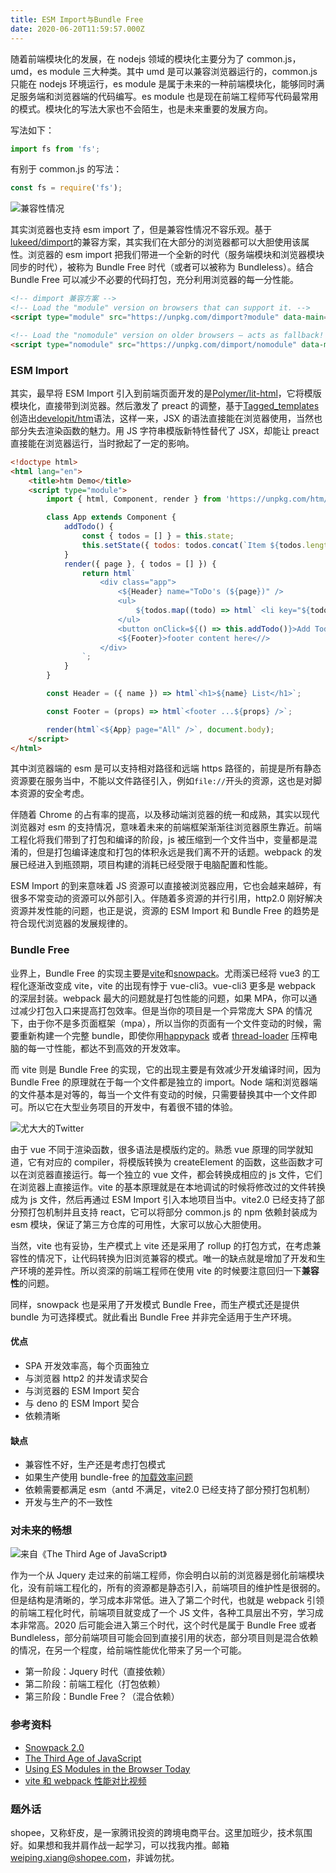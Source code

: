 ```yaml
---
title: ESM Import与Bundle Free
date: 2020-06-20T11:59:57.000Z
---
```


随着前端模块化的发展，在 nodejs 领域的模块化主要分为了 common.js，umd，es module 三大种类。其中 umd 是可以兼容浏览器运行的，common.js 只能在 nodejs 环境运行，es module 是属于未来的一种前端模块化，能够同时满足服务端和浏览器端的代码编写。es module 也是现在前端工程师写代码最常用的模式。模块化的写法大家也不会陌生，也是未来重要的发展方向。

写法如下：

```javascript
import fs from 'fs';
```

有别于 common.js 的写法：

```javascript
const fs = require('fs');
```

![兼容性情况](https://brandonxiang.top/img/caniuse-esmodule.png)

其实浏览器也支持 esm import 了，但是兼容性情况不容乐观。基于[lukeed/dimport](https://github.com/lukeed/dimport)的兼容方案，其实我们在大部分的浏览器都可以大胆使用该属性。浏览器的 esm import 把我们带进一个全新的时代（服务端模块和浏览器模块同步的时代），被称为 Bundle Free 时代（或者可以被称为 Bundleless）。结合 Bundle Free 可以减少不必要的代码打包，充分利用浏览器的每一分性能。

```html
<!-- dimport 兼容方案 -->
<!-- Load the "module" version on browsers that can support it. -->
<script type="module" src="https://unpkg.com/dimport?module" data-main="/bundle.js"></script>

<!-- Load the "nomodule" version on older browsers – acts as fallback! -->
<script type="nomodule" src="https://unpkg.com/dimport/nomodule" data-main="/bundle.js"></script>
```

### ESM Import

其实，最早将 ESM Import 引入到前端页面开发的是[Polymer/lit-html](https://github.com/Polymer/lit-html)，它将模版模块化，直接带到浏览器。然后激发了 preact 的调整，基于[Tagged_templates](https://developer.mozilla.org/en-US/docs/Web/JavaScript/Reference/Template_literals#Tagged_templates)创造出[developit/htm](https://github.com/developit/htm)语法，这样一来，JSX 的语法直接能在浏览器使用，当然也部分失去渲染函数的魅力。用 JS 字符串模版新特性替代了 JSX，却能让 preact 直接能在浏览器运行，当时掀起了一定的影响。

```html
<!doctype html>
<html lang="en">
	<title>htm Demo</title>
	<script type="module">
		import { html, Component, render } from 'https://unpkg.com/htm/preact/standalone.module.js';

		class App extends Component {
			addTodo() {
				const { todos = [] } = this.state;
				this.setState({ todos: todos.concat(`Item ${todos.length}`) });
			}
			render({ page }, { todos = [] }) {
				return html`
					<div class="app">
						<${Header} name="ToDo's (${page})" />
						<ul>
							${todos.map((todo) => html` <li key="${todo}">${todo}</li> `)}
						</ul>
						<button onClick=${() => this.addTodo()}>Add Todo</button>
						<${Footer}>footer content here<//>
					</div>
				`;
			}
		}

		const Header = ({ name }) => html`<h1>${name} List</h1>`;

		const Footer = (props) => html`<footer ...${props} />`;

		render(html`<${App} page="All" />`, document.body);
	</script>
</html>
```

其中浏览器端的 esm 是可以支持相对路径和远端 https 路径的，前提是所有静态资源要在服务当中，不能以文件路径引入，例如`file://`开头的资源，这也是对脚本资源的安全考虑。

伴随着 Chrome 的占有率的提高，以及移动端浏览器的统一和成熟，其实以现代浏览器对 esm 的支持情况，意味着未来的前端框架渐渐往浏览器原生靠近。前端工程化将我们带到了打包和编译的阶段，js 被压缩到一个文件当中，变量都是混淆的，但是打包编译速度和打包的体积永远是我们离不开的话题。webpack 的发展已经进入到瓶颈期，项目构建的消耗已经受限于电脑配置和性能。

ESM Import 的到来意味着 JS 资源可以直接被浏览器应用，它也会越来越碎，有很多不常变动的资源可以外部引入。伴随着多资源的并行引用，http2.0 刚好解决资源并发性能的问题，也正是说，资源的 ESM Import 和 Bundle Free 的趋势是符合现代浏览器的发展规律的。

### Bundle Free

业界上，Bundle Free 的实现主要是[vite](https://github.com/vitejs/vite)和[snowpack](https://github.com/pikapkg/snowpack)。尤雨溪已经将 vue3 的工程化逐渐改变成 vite，vite 的出现有悖于 vue-cli3。vue-cli3 更多是 webpack 的深层封装。webpack 最大的问题就是打包性能的问题，如果 MPA，你可以通过减少打包入口来提高打包效率。但是当你的项目是一个异常庞大 SPA 的情况下，由于你不是多页面框架（mpa），所以当你的页面有一个文件变动的时候，需要重新构建一个完整 bundle，即使你用[happypack](https://github.com/amireh/happypack) 或者 [thread-loader](https://www.webpackjs.com/loaders/thread-loader/) 压榨电脑的每一寸性能，都达不到高效的开发效率。

而 vite 则是 Bundle Free 的实现，它的出现主要是有效减少开发编译时间，因为 Bundle Free 的原理就在于每一个文件都是独立的 import。Node 端和浏览器端的文件基本是对等的，每当一个文件有变动的时候，只需要替换其中一个文件即可。所以它在大型业务项目的开发中，有着很不错的体验。

![尤大大的Twitter](https://brandonxiang.top/img/twitter-yyx.png)

由于 vue 不同于渲染函数，很多语法是模版约定的。熟悉 vue 原理的同学就知道，它有对应的 compiler，将模版转换为 createElement 的函数，这些函数才可以在浏览器直接运行。每一个独立的 vue 文件，都会转换成相应的 js 文件，它们在浏览器上直接运作。vite 的基本原理就是在本地调试的时候将修改过的文件转换成为 js 文件，然后再通过 ESM Import 引入本地项目当中。vite2.0 已经支持了部分预打包机制并且支持 react，它可以将部分 common.js 的 npm 依赖封装成为 esm 模块，保证了第三方仓库的可用性，大家可以放心大胆使用。

当然，vite 也有妥协，生产模式上 vite 还是采用了 rollup 的打包方式，在考虑兼容性的情况下，让代码转换为旧浏览兼容的模式。唯一的缺点就是增加了开发和生产环境的差异性。所以资深的前端工程师在使用 vite 的时候要注意回归一下**兼容性**的问题。

同样，snowpack 也是采用了开发模式 Bundle Free，而生产模式还是提供 bundle 为可选择模式。就此看出 Bundle Free 并非完全适用于生产环境。

#### 优点

- SPA 开发效率高，每个页面独立
- 与浏览器 http2 的并发请求契合
- 与浏览器的 ESM Import 契合
- 与 deno 的 ESM Import 契合
- 依赖清晰

#### 缺点

- 兼容性不好，生产还是考虑打包模式
- 如果生产使用 bundle-free 的[加载效率问题](https://github.com/jakedeichert/svelvet/issues/83)
- 依赖需要都满足 esm（antd 不满足，vite2.0 已经支持了部分预打包机制）
- 开发与生产的不一致性

### 对未来的畅想

![来自《The Third Age of JavaScript》](https://brandonxiang.top/img/third-age.png)

作为一个从 Jquery 走过来的前端工程师，你会明白以前的浏览器是弱化前端模块化，没有前端工程化的，所有的资源都是静态引入，前端项目的维护性是很弱的。但是结构是清晰的，学习成本非常低。进入了第二个时代，也就是 webpack 引领的前端工程化时代，前端项目就变成了一个 JS 文件，各种工具层出不穷，学习成本非常高。2020 后可能会进入第三个时代，这个时代是属于 Bundle Free 或者 Bundleless，部分前端项目可能会回到直接引用的状态，部分项目则是混合依赖的情况，在另一个程度，给前端性能优化带来了另一个可能。

- 第一阶段：Jquery 时代（直接依赖）
- 第二阶段：前端工程化（打包依赖）
- 第三阶段：Bundle Free？（混合依赖）

### 参考资料

- [Snowpack 2.0](https://www.snowpack.dev/posts/2020-05-26-snowpack-2-0-release/)
- [The Third Age of JavaScript](https://www.swyx.io/writing/js-third-age)
- [Using ES Modules in the Browser Today](https://www.sitepoint.com/using-es-modules/)
- [vite 和 webpack 性能对比视频](https://mobile.twitter.com/its_hebilicious/status/1290487966347874313)

### 题外话

shopee，又称虾皮，是一家腾讯投资的跨境电商平台。这里加班少，技术氛围好。如果想和我并肩作战一起学习，可以找我内推。邮箱[weiping.xiang@shopee.com](mailto:weiping.xiang@shopee.com)，非诚勿扰。
